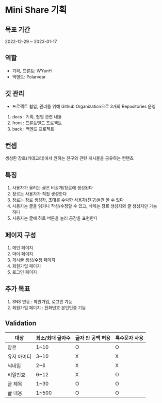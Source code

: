 # Mini Share 기획 
## 목표 기간

2022-12-29 ~ 2023-01-17

## 역할

- 기획, 프론트: WYunH
- 백엔드: Polarvear

## 깃 관리

- 프로젝트 협업, 관리를 위해 Github Organization으로 3개의 Repositories 운영

1. docs : 기획, 협업 관련 내용
2. front : 프론트엔드 프로젝트
3. back : 백엔드 프로젝트

## 컨셉

생성한 장르(카테고리)에서 원하는 친구와 관련 게시물을 공유하는 컨텐츠

## 특징

1. 사용자가 올리는 글은 비공개/장르에 생성된다
2. 장르는 사용자가 직접 생성한다
3. 장르는 장르 생성자, 초대를 수락한 사용자(친구)들만 볼 수 있다
4. 사용자는 글을 읽거나 작성/수정할 수 있고, 삭제는 장르 생성자와 글 생성자만 가능하다
5. 사용자는 글에 하트 버튼을 눌러 공감을 표현한다


## 페이지 구성

1. 메인 페이지
2. 마이 페이지
3. 게시글 생성/수정 페이지
4. 회원가입 페이지
5. 로그인 페이지


## 추가 목표

1. SNS 연동 : 회원가입, 로그인 기능
2. 회원가입 페이지 : 전화번호 본인인증 기능


## Validation

|대상|최소/최대 글자수|글자 안 공백 허용|특수문자 사용|
|-----|-----|-----|-----|
|장르| 1~10 | O | O |
|유저 아이디| 3~10 | X | X |
|닉네임| 2~6 | X | X |
|비밀번호| 6~12 | X | O | 
|글 제목|1~30 | O | O |
|글 내용|1~500| O | O |





